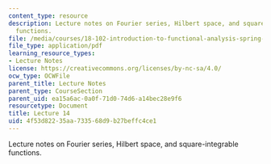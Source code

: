 ```yaml
---
content_type: resource
description: Lecture notes on Fourier series, Hilbert space, and square-integrable
  functions.
file: /media/courses/18-102-introduction-to-functional-analysis-spring-2009/4f53d82235aa733568d9b27beffc4ce1_MIT18_102s09_lec14.pdf
file_type: application/pdf
learning_resource_types:
- Lecture Notes
license: https://creativecommons.org/licenses/by-nc-sa/4.0/
ocw_type: OCWFile
parent_title: Lecture Notes
parent_type: CourseSection
parent_uid: ea15a6ac-0a0f-71d0-74d6-a14bec28e9f6
resourcetype: Document
title: Lecture 14
uid: 4f53d822-35aa-7335-68d9-b27beffc4ce1
---
```

Lecture notes on Fourier series, Hilbert space, and square-integrable functions.